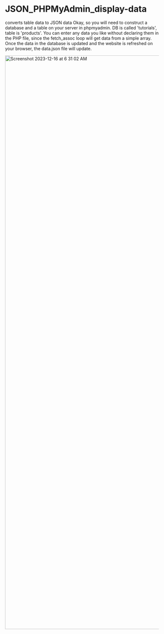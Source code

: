 # JSON_PHPMyAdmin_display-data
converts table data to JSON data 
Okay, so you will need to construct a database and a table on your server in phpmyadmin. DB is called 'tutorials', table is 'products'.
You can enter any data you like without declaring them in the PHP file, since the fetch_assoc loop will get data from a simple array. Once the data in the database is updated and the website is refreshed on your browser, the data.json file will update. 

<img width="1875" alt="Screenshot 2023-12-16 at 6 31 02 AM" src="https://github.com/CGJohnson112/JSON_PHPMyAdmin_display-data/assets/22375594/722427ec-199e-4209-b4e6-641fbf33a43f">
